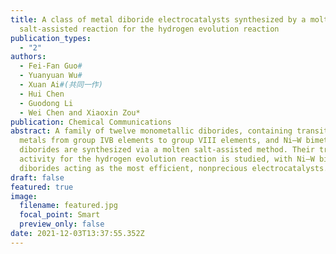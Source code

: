 ```yaml
---
title: A class of metal diboride electrocatalysts synthesized by a molten
  salt-assisted reaction for the hydrogen evolution reaction
publication_types:
  - "2"
authors:
  - Fei-Fan Guo#
  - Yuanyuan Wu#
  - Xuan Ai#(共同一作)
  - Hui Chen
  - Guodong Li
  - Wei Chen and Xiaoxin Zou*
publication: Chemical Communications
abstract: A family of twelve monometallic diborides, containing transition
  metals from group IVB elements to group VIII elements, and Ni–W bimetallic
  diborides are synthesized via a molten salt-assisted method. Their trend in
  activity for the hydrogen evolution reaction is studied, with Ni–W bimetallic
  diborides acting as the most efficient, nonprecious electrocatalysts.
draft: false
featured: true
image:
  filename: featured.jpg
  focal_point: Smart
  preview_only: false
date: 2021-12-03T13:37:55.352Z
---
```

